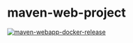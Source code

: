 # maven-web-project

[![maven-webapp-docker-release](https://github.com/Chathuru/maven-web-project/actions/workflows/release.yml/badge.svg)](https://github.com/Chathuru/maven-web-project/actions/workflows/release.yml)
